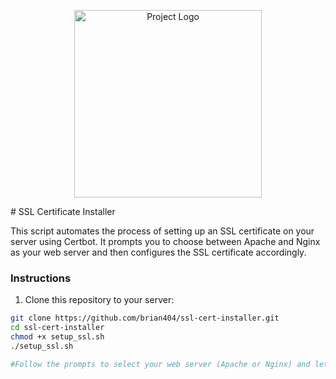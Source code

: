 <!-- Project Logo -->
<p align="center">
  <img src="https://i.imgur.com/atyZnap.jpg" width="300" alt="Project Logo">
</p>
# SSL Certificate Installer

This script automates the process of setting up an SSL certificate on your server using Certbot. It prompts you to choose between Apache and Nginx as your web server and then configures the SSL certificate accordingly.

### Instructions

1. Clone this repository to your server:

```bash
git clone https://github.com/brian404/ssl-cert-installer.git
cd ssl-cert-installer
chmod +x setup_ssl.sh
./setup_ssl.sh

#Follow the prompts to select your web server (Apache or Nginx) and let the script handle the SSL certificate setup.


